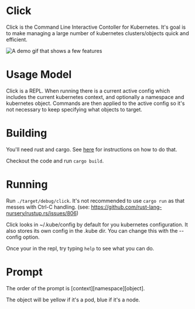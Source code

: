 # Click

Click is the Command Line Interactive Contoller for Kubernetes.  It's
goal is to make managing a large number of kubernetes clusters/objects
quick and efficient.

![A demo gif that shows a few features](https://imgur.com/ft4WHcL.gif)

# Usage Model
Click is a REPL.  When running there is a current active config which
includes the current kubernetes context, and optionally a namespace
and kubernetes object.  Commands are then applied to the active config
so it's not necessary to keep specifying what objects to target.

# Building
You'll need rust and cargo.  See [here](http://doc.crates.io/) for
instructions on how to do that.

Checkout the code and run `cargo build`.

# Running
Run `./target/debug/click`.  It's not recommended to use `cargo run`
as that messes with Ctrl-C handling. (see:
https://github.com/rust-lang-nursery/rustup.rs/issues/806)

Click looks in ~/.kube/config by default for you kubernetes
configuration.  It also stores its own config in the .kube dir.  You
can change this with the --config option.

Once your in the repl, try typing `help` to see what you can do.

# Prompt
The order of the prompt is \[context\]\[namespace\]\[object\].

The object will be yellow if it's a pod, blue if it's a node.
